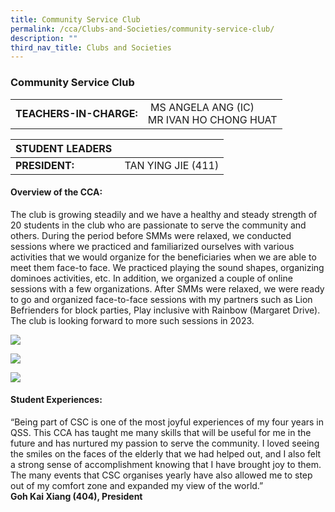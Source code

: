 ```yaml
---
title: Community Service Club
permalink: /cca/Clubs-and-Societies/community-service-club/
description: ""
third_nav_title: Clubs and Societies
---
```



### Community Service Club

|  	|  	|
|---	|---	|
| **TEACHERS-IN-CHARGE:** 	|  MS ANGELA ANG (IC) <br> MR IVAN HO CHONG HUAT 	|


| STUDENT LEADERS 	|  	|
|---	|---	|
| **PRESIDENT:** 	|  TAN YING JIE (411)	|

#### Overview of the CCA:  

The club is growing steadily and we have a healthy and steady strength of 20 students in the club who are passionate to serve the community and others. During the period before SMMs were relaxed, we conducted sessions where we practiced and familiarized ourselves with various activities that we would organize for the beneficiaries when we are able to meet them face-to face. We practiced playing the sound shapes, organizing dominoes activities, etc. In addition, we organized a couple of online sessions with a few organizations. After SMMs were relaxed, we were ready to go and organized face-to-face sessions with my partners such as Lion Befrienders for block parties, Play inclusive with Rainbow (Margaret Drive). The club is looking forward to more such sessions in 2023.

<img src="https://drive.google.com/uc?export=view&id=1C2F4olLxIwySoo__aBW8QMfJ2sNy0BuF"><br>

<img src="https://drive.google.com/uc?export=view&id=18rEoTijr7LR4xEaY_sla5ZRUtSoYzk2r"><br>

<img src="https://drive.google.com/uc?export=view&id=1mb8lPREOGkjPtLFNbhiupGjQqR5k0lyy">

#### Student Experiences:

“Being part of CSC is one of the most joyful experiences of my four years in QSS. This CCA has taught me many skills that will be useful for me in the future and has nurtured my passion to serve the community. I loved seeing the smiles on the faces of the elderly that we had helped out, and I also felt a strong sense of accomplishment knowing that I have brought joy to them. The many events that CSC organises yearly have also allowed me to step out of my comfort zone and expanded my view of the world.”  
<br> **Goh Kai Xiang (404), President**